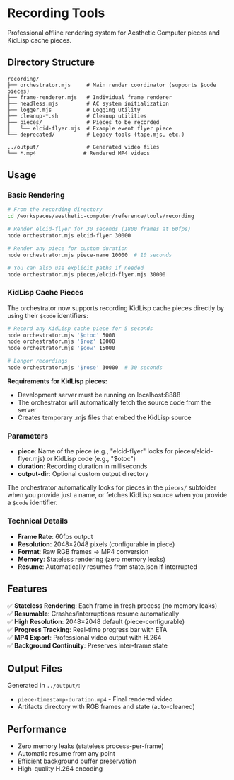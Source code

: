 # Recording Tools

Professional offline rendering system for Aesthetic Computer pieces and KidLisp cache pieces.

## Directory Structure

```
recording/
├── orchestrator.mjs     # Main render coordinator (supports $code pieces)
├── frame-renderer.mjs   # Individual frame renderer
├── headless.mjs         # AC system initialization
├── logger.mjs           # Logging utility
├── cleanup-*.sh         # Cleanup utilities
├── pieces/              # Pieces to be recorded
│   └── elcid-flyer.mjs  # Example event flyer piece
└── deprecated/          # Legacy tools (tape.mjs, etc.)

../output/               # Generated video files  
└── *.mp4               # Rendered MP4 videos
```

## Usage

### Basic Rendering

```bash
# From the recording directory
cd /workspaces/aesthetic-computer/reference/tools/recording

# Render elcid-flyer for 30 seconds (1800 frames at 60fps)
node orchestrator.mjs elcid-flyer 30000

# Render any piece for custom duration
node orchestrator.mjs piece-name 10000  # 10 seconds

# You can also use explicit paths if needed
node orchestrator.mjs pieces/elcid-flyer.mjs 30000
```

### KidLisp Cache Pieces

The orchestrator now supports recording KidLisp cache pieces directly by using their `$code` identifiers:

```bash
# Record any KidLisp cache piece for 5 seconds
node orchestrator.mjs '$otoc' 5000
node orchestrator.mjs '$roz' 10000
node orchestrator.mjs '$cow' 15000

# Longer recordings
node orchestrator.mjs '$rose' 30000  # 30 seconds
```

**Requirements for KidLisp pieces:**
- Development server must be running on localhost:8888
- The orchestrator will automatically fetch the source code from the server
- Creates temporary .mjs files that embed the KidLisp source

### Parameters

- **piece**: Name of the piece (e.g., "elcid-flyer" looks for pieces/elcid-flyer.mjs) or KidLisp code (e.g., "$otoc")
- **duration**: Recording duration in milliseconds
- **output-dir**: Optional custom output directory

The orchestrator automatically looks for pieces in the `pieces/` subfolder when you provide just a name, or fetches KidLisp source when you provide a `$code` identifier.

### Technical Details

- **Frame Rate**: 60fps output
- **Resolution**: 2048×2048 pixels (configurable in piece)
- **Format**: Raw RGB frames → MP4 conversion
- **Memory**: Stateless rendering (zero memory leaks)
- **Resume**: Automatically resumes from state.json if interrupted

## Features

✅ **Stateless Rendering**: Each frame in fresh process (no memory leaks)  
✅ **Resumable**: Crashes/interruptions resume automatically  
✅ **High Resolution**: 2048×2048 default (piece-configurable)  
✅ **Progress Tracking**: Real-time progress bar with ETA  
✅ **MP4 Export**: Professional video output with H.264  
✅ **Background Continuity**: Preserves inter-frame state  

## Output Files

Generated in `../output/`:
- `piece-timestamp-duration.mp4` - Final rendered video
- Artifacts directory with RGB frames and state (auto-cleaned)

## Performance

- Zero memory leaks (stateless process-per-frame)
- Automatic resume from any point
- Efficient background buffer preservation
- High-quality H.264 encoding